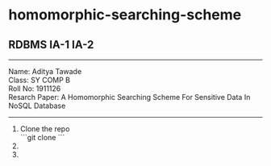 # homomorphic-searching-scheme
## RDBMS IA-1 IA-2
<hr />
Name: Aditya Tawade <br/>
Class: SY COMP B <br/>
Roll No: 1911126 <br/>
Resarch Paper: A Homomorphic Searching Scheme For Sensitive Data In NoSQL Database <br/>
<hr />
<ol>
  <li>Clone the repo</li>
    ```git clone ```
  <li></li>
  <li></li>
</ol>
